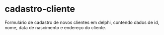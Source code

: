 # cadastro-cliente
Formulário de cadastro de novos clientes em delphi, contendo dados de id, nome, data de nascimento e endereço do cliente.
